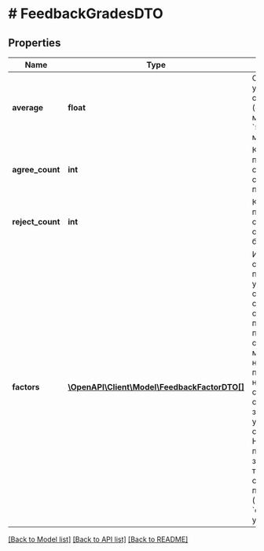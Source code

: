 # # FeedbackGradesDTO

## Properties

Name | Type | Description | Notes
------------ | ------------- | ------------- | -------------
**average** | **float** | Общая оценка, указанная в отзыве: от &#x60;1&#x60; («Ужасный магазин») до &#x60;5&#x60; («Отличный магазин»). | [optional]
**agree_count** | **int** | Количество пользователей, считающих отзыв полезным. | [optional]
**reject_count** | **int** | Количество пользователей, считающих отзыв бесполезным. | [optional]
**factors** | [**\OpenAPI\Client\Model\FeedbackFactorDTO[]**](FeedbackFactorDTO.md) | Информация об оценках по параметрам, указанных в отзыве.  При создании отзыва автору предлагается поставить оценки магазину по нескольким параметрам: например, за скорость обработки заказа или удобство самовывоза. Набор параметров зависит от того, какой способ покупки (параметр &#x60;delivery&#x60;) указал автор. | [optional]

[[Back to Model list]](../../README.md#models) [[Back to API list]](../../README.md#endpoints) [[Back to README]](../../README.md)
